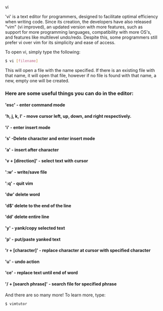 vi



'vi' is a text editor for programmers, designed to facilitate optimal efficiency when writing code. Since its creation, the developers have also released "vim" (vi improved), an updated version with more features, such as support for more programming languages, compatibility with more OS's, and features like multilevel undo/redo. Despite this, some programmers still prefer vi over vim for its simplicity and ease of access.

To open vi, simply type the following:

~~~ bash
$ vi [filename]
~~~

This will open a file with the name specified. If there is an existing file with that name, it will open that file, however if no file is found with that name, a new, empty one will be created.

### Here are some useful things you can do in the editor:

#### 'esc' - enter command mode
#### 'h, j, k, l' - move cursor left, up, down, and right respectively.
#### 'i' - enter insert mode
#### 's' -Delete character and enter insert mode
#### 'a' - insert after character
#### 'v + [direction]' - select text with cursor
#### ':w' - write/save file
#### ':q' - quit vim
#### 'dw' delete word
#### 'd$' delete to the end of the line
#### 'dd' delete entire line
#### 'y' - yank/copy selected text
#### 'p' - put/paste yanked text
#### 'r + [character]' - replace character at cursor with specified character
#### 'u' - undo action
#### 'ce' - replace text until end of word
#### '/ + [search phrase]' - search file for specified phrase

And there are so many more! To learn more, type:
~~~~ bash
$ vimtutor
~~~~

